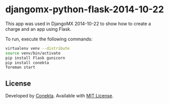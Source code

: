 djangomx-python-flask-2014-10-22
================================


This app was used in DjangoMX 2014-10-22 to show how to create a charge and an app using Flask.

To run, execute the following commands:

```bash
virtualenv venv --distribute
source venv/bin/activate
pip install Flask gunicorn
pip install conekta
foreman start
```

License
-------
Developed by [Conekta](https://www.conekta.io). Available with [MIT License](LICENSE).
